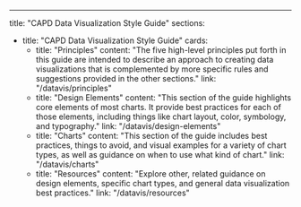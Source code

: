 ---
title: "CAPD Data Visualization Style Guide"
sections:
  - title: "CAPD Data Visualization Style Guide"
    cards:
      - title: "Principles"
        content: "The five high-level principles put forth in this guide are intended to describe an approach to creating data visualizations that is complemented by more specific rules and suggestions provided in the other sections."
        link: "/datavis/principles"
      - title: "Design Elements"
        content: "This section of the guide highlights core elements of most charts. It provide best practices for each of those elements, including things like chart layout, color, symbology, and typography."
        link: "/datavis/design-elements"
      - title: "Charts"
        content: "This section of the guide includes best practices, things to avoid, and visual examples for a variety of chart types, as well as guidance on when to use what kind of chart."
        link: "/datavis/charts"
      - title: "Resources"
        content: "Explore other, related guidance on design elements, specific chart types, and general data visualization best practices."
        link: "/datavis/resources"


